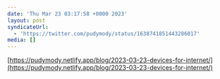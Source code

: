 ```yaml
---
date: 'Thu Mar 23 03:17:58 +0000 2023'
layout: post
syndicateUrl:
  - 'https://twitter.com/pudymody/status/1638741851443286017'
media: []
---
```

[https://pudymody.netlify.app/blog/2023-03-23-devices-for-internet/](https://pudymody.netlify.app/blog/2023-03-23-devices-for-internet/)